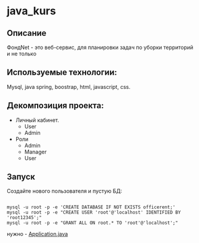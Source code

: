 # java_kurs
## Описание 
ФондNet - это веб-сервис, для планировки задач по уборки территорий и не только

## Используемые технологии:
Mysql, java spring, boostrap, html, javascript, css.

## Декомпозиция проекта:
- Личный кабинет.
    - User
    - Admin
- Роли
    - Admin
    - Manager
    - User

## Запуск
Создайте нового пользователя и пустую БД:

<code>
mysql -u root -p -e 'CREATE DATABASE IF NOT EXISTS officerent;'
mysql -u root -p -e "CREATE USER 'root'@'localhost' IDENTIFIED BY 'root12345';"
mysql -u root -p -e "GRANT ALL ON root.* TO 'root'@'localhost';"
</code>

нужно  - [Application.java](https://github.com/alex-s2222/java_kurs/tree/main/src/main/java/com/main/app)
